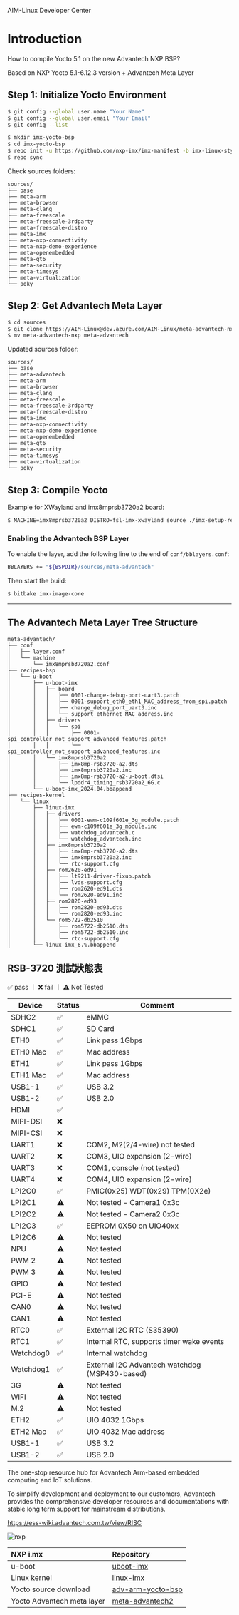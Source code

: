 AIM-Linux Developer Center


# Introduction

How to compile Yocto 5.1 on the new Advantech NXP BSP?

Based on NXP Yocto 5.1-6.12.3 version + Advantech Meta Layer

## Step 1: Initialize Yocto Environment

```bash
$ git config --global user.name "Your Name"
$ git config --global user.email "Your Email"
$ git config --list

$ mkdir imx-yocto-bsp
$ cd imx-yocto-bsp
$ repo init -u https://github.com/nxp-imx/imx-manifest -b imx-linux-styhead -m imx-6.12.3-1.0.0.xml
$ repo sync
```

Check sources folders:

```
sources/
├── base
├── meta-arm
├── meta-browser
├── meta-clang
├── meta-freescale
├── meta-freescale-3rdparty
├── meta-freescale-distro
├── meta-imx
├── meta-nxp-connectivity
├── meta-nxp-demo-experience
├── meta-openembedded
├── meta-qt6
├── meta-security
├── meta-timesys
├── meta-virtualization
└── poky
```

## Step 2: Get Advantech Meta Layer

```bash
$ cd sources
$ git clone https://AIM-Linux@dev.azure.com/AIM-Linux/meta-advantech-nxp/_git/meta-advantech-nxp -b styhead-6.12.3-next
$ mv meta-advantech-nxp meta-advantech
```

Updated sources folder:

```
sources/
├── base
├── meta-advantech
├── meta-arm
├── meta-browser
├── meta-clang
├── meta-freescale
├── meta-freescale-3rdparty
├── meta-freescale-distro
├── meta-imx
├── meta-nxp-connectivity
├── meta-nxp-demo-experience
├── meta-openembedded
├── meta-qt6
├── meta-security
├── meta-timesys
├── meta-virtualization
└── poky
```

## Step 3: Compile Yocto

Example for XWayland and imx8mprsb3720a2 board:

```bash
$ MACHINE=imx8mprsb3720a2 DISTRO=fsl-imx-xwayland source ./imx-setup-release.sh -b rsb3720
```

### Enabling the Advantech BSP Layer

To enable the layer, add the following line to the end of `conf/bblayers.conf`:

```bash
BBLAYERS += "${BSPDIR}/sources/meta-advantech"
```

Then start the build:

```bash
$ bitbake imx-image-core
```

---

## The Advantech Meta Layer Tree Structure

```
meta-advantech/
├── conf
│   ├── layer.conf
│   └── machine
│       └── imx8mprsb3720a2.conf
├── recipes-bsp
│   └── u-boot
│       ├── u-boot-imx
│       │   ├── board
│       │   │   ├── 0001-change-debug-port-uart3.patch
│       │   │   ├── 0001-support_eth0_eth1_MAC_address_from_spi.patch
│       │   │   ├── change_debug_port_uart3.inc
│       │   │   └── support_ethernet_MAC_address.inc
│       │   ├── drivers
│       │   │   └── spi
│       │   │       ├── 0001-spi_controller_not_support_advanced_features.patch
│       │   │       └── spi_controller_not_support_advanced_features.inc
│       │   └── imx8mprsb3720a2
│       │       ├── imx8mp-rsb3720-a2.dts
│       │       ├── imx8mprsb3720a2.inc
│       │       ├── imx8mp-rsb3720-a2-u-boot.dtsi
│       │       └── lpddr4_timing_rsb3720a2_6G.c
│       └── u-boot-imx_2024.04.bbappend
├── recipes-kernel
│   └── linux
│       ├── linux-imx
│       │   ├── drivers
│       │   │   ├── 0001-ewm-c109f601e_3g_module.patch
│       │   │   ├── ewm-c109f601e_3g_module.inc
│       │   │   ├── watchdog_advantech.c
│       │   │   └── watchdog_advantech.inc
│       │   ├── imx8mprsb3720a2
│       │   │   ├── imx8mp-rsb3720-a2.dts
│       │   │   ├── imx8mprsb3720a2.inc
│       │   │   └── rtc-support.cfg
│       │   ├── rom2620-ed91
│       │   │   ├── lt9211-driver-fixup.patch
│       │   │   ├── lvds-support.cfg
│       │   │   ├── rom2620-ed91.dts
│       │   │   └── rom2620-ed91.inc
│       │   ├── rom2820-ed93
│       │   │   ├── rom2820-ed93.dts
│       │   │   └── rom2820-ed93.inc
│       │   └── rom5722-db2510
│       │       ├── rom5722-db2510.dts
│       │       ├── rom5722-db2510.inc
│       │       └── rtc-support.cfg
│       └── linux-imx_6.%.bbappend
```



## RSB-3720 測試狀態表  
✅ pass ｜ ❌ fail ｜ ⚠️ Not Tested

| Device    | Status | Comment                                           |
|-----------|--------|---------------------------------------------------|
| SDHC2     | ✅     | eMMC                                              |
| SDHC1     | ✅     | SD Card                                           |
| ETH0      | ✅     | Link pass 1Gbps                                   |
| ETH0 Mac  | ✅     | Mac address                                       |
| ETH1      | ✅     | Link pass 1Gbps                                   |
| ETH1 Mac  | ✅     | Mac address                                       |
| USB1-1    | ✅     | USB 3.2                                           |
| USB1-2    | ✅     | USB 2.0                                           |
| HDMI      | ✅     |                                                   |
| MIPI-DSI  | ❌     |                                                   |
| MIPI-CSI  | ❌     |                                                   |
| UART1     | ❌     | COM2, M2(2/4-wire) not tested                     |
| UART2     | ❌     | COM3, UIO expansion (2-wire)                      |
| UART3     | ❌     | COM1, console (not tested)                        |
| UART4     | ❌     | COM4, UIO expansion (2-wire)                      |
| LPI2C0    | ✅     | PMIC(0x25) WDT(0x29) TPM(0X2e)                     |
| LPI2C1    | ⚠️     | Not tested - Camera1 0x3c                         |
| LPI2C2    | ⚠️     | Not tested - Camera2 0x3c                         |
| LPI2C3    | ✅     | EEPROM 0X50 on UIO40xx                            |
| LPI2C6    | ⚠️     | Not tested                                        |
| NPU       | ⚠️     | Not tested                                        |
| PWM 2     | ⚠️     | Not tested                                        |
| PWM 3     | ⚠️     | Not tested                                        |
| GPIO      | ⚠️     | Not tested                                        |
| PCI-E     | ⚠️     | Not tested                                        |
| CAN0      | ⚠️     | Not tested                                        |
| CAN1      | ⚠️     | Not tested                                        |
| RTC0      | ✅     | External I2C RTC (S35390)                         |
| RTC1      | ✅     | Internal RTC, supports timer wake events          |
| Watchdog0 | ✅     | Internal watchdog                                 |
| Watchdog1 | ✅     | External I2C Advantech watchdog (MSP430-based)    |
| 3G        | ⚠️     | Not tested                                        |
| WIFI      | ⚠️     | Not tested                                        |
| M.2       | ⚠️     | Not tested                                        |
| ETH2      | ✅     | UIO 4032 1Gbps                                    |
| ETH2 Mac  | ✅     | UIO 4032 Mac address                              |
| USB1-1    | ✅     | USB 3.2                                           |
| USB1-2    | ✅     | USB 2.0                                           |




The one-stop resource hub for Advantech Arm-based embedded computing and IoT solutions.

To simplify development and deployment to our customers, Advantech provides the comprehensive developer resources and documentations with stable long term support for mainstream distributions.

https://ess-wiki.advantech.com.tw/view/RISC

![nxp](https://github.com/clayderhua/test/blob/main/nxp.png)

|  NXP i.mx                   |  Repository                                                                    |
|:----------------------------|:-------------------------------------------------------------------------------|
|  u-boot                     |  [uboot-imx](https://github.com/ADVANTECH-Corp/uboot-imx)                      |
|  Linux kernel               |  [linux-imx](https://github.com/ADVANTECH-Corp/linux-imx)                      |
|  Yocto source download      |  [adv-arm-yocto-bsp](https://github.com/ADVANTECH-Corp/adv-arm-yocto-bsp)      |
|  Yocto Advantech meta layer |  [meta-advantech2](https://github.com/ADVANTECH-Corp/meta-advantech2)          |
